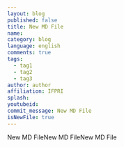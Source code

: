 ```yaml
---
layout: blog
published: false
title: New MD File
name: 
category: blog
language: english
comments: true
tags: 
  - tag1
  - tag2
  - tag3
author: author
affiliation: IFPRI
splash: 
youtubeid: 
commit_message: New MD File
isNewFile: true
---
```

New MD FileNew MD FileNew MD File